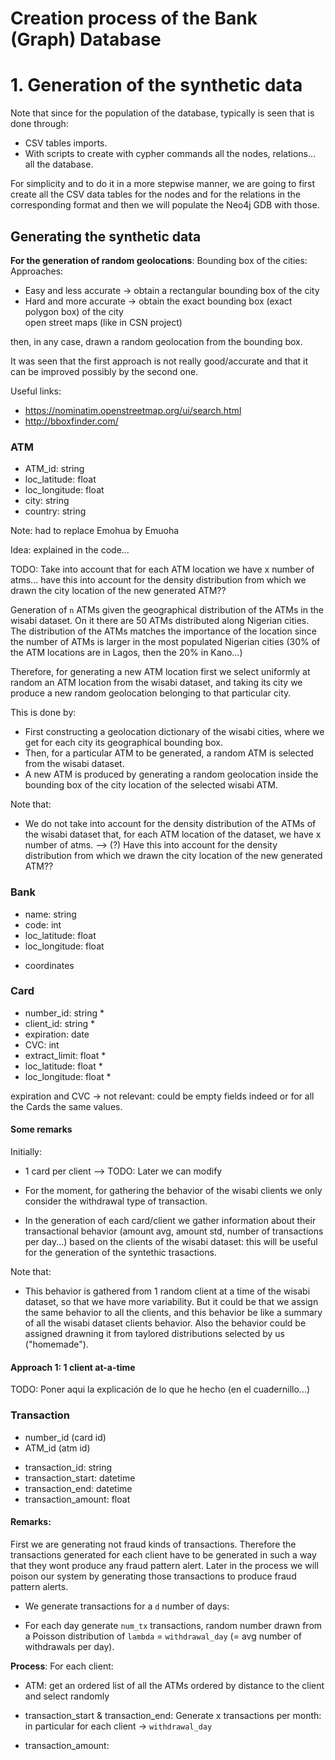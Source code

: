 
# Creation process of the Bank (Graph) Database

# 1. Generation of the synthetic data

Note that since for the population of the database, typically is seen that is done through:
- CSV tables imports.
- With scripts to create with cypher commands all the nodes, relations... all the database.

For simplicity and to do it in a more stepwise manner, we are going to first create all the CSV data tables for the nodes and for the relations in the corresponding format and then we will populate the Neo4j GDB with those.

## Generating the synthetic data

**For the generation of random geolocations**:
Bounding box of the cities:
Approaches:
 - Easy and less accurate -> obtain a rectangular bounding box of the city  
 - Hard and more accurate -> obtain the exact bounding box (exact polygon box) of the city  
   open street maps (like in CSN project)
 
then, in any case, drawn a random geolocation from the bounding box.

It was seen that the first approach is not really good/accurate and that it can be improved
possibly by the second one.

Useful links:

- https://nominatim.openstreetmap.org/ui/search.html
- http://bboxfinder.com/ 


### ATM

- ATM_id: string
- loc_latitude: float
- loc_longitude: float
- city: string
- country: string

Note: had to replace Emohua by Emuoha 

Idea: explained in the code...

TODO: Take into account that for each ATM location we have x number of atms... have this into account for the density distribution 
from which we drawn the city location of the new generated ATM??

Generation of `n` ATMs given the geographical distribution of the ATMs in the wisabi dataset. On it there are 50 ATMs distributed along Nigerian cities. The distribution of the ATMs matches the importance of the location since the number of ATMs is larger in the most populated Nigerian cities (30% of the ATM locations are in Lagos, then the 20% in Kano...)

Therefore, for generating a new ATM location first we select uniformly at random an ATM location from the wisabi dataset, and taking its city we produce a new random geolocation belonging to that particular city. 

This is done by:
- First constructing a geolocation dictionary of the wisabi cities, where we get for each city its geographical bounding box. 
- Then, for a particular ATM to be generated, a random ATM is selected from the wisabi dataset.
- A new ATM is produced by generating a random geolocation inside the bounding box of the city location of the selected wisabi ATM.

Note that: 

- We do not take into account for the density distribution of the ATMs of the wisabi dataset that, for each ATM location of the dataset, we have x number of atms.
--> (?) Have this into account for the density distribution from which we drawn the city location of the new generated ATM??

### Bank

- name: string
- code: int
- loc_latitude: float
- loc_longitude: float

* coordinates

### Card

- number_id: string * 
- client_id: string * 
- expiration: date
- CVC: int
- extract_limit: float * 
- loc_latitude: float * 
- loc_longitude: float *

expiration and CVC -> not relevant: could be empty fields indeed or for all the Cards the same values.

#### Some remarks

Initially:
- 1 card per client --> TODO: Later we can modify

- For the moment, for gathering the behavior of the wisabi clients we only consider the withdrawal type of transaction.

- In the generation of each card/client we gather information about their
transactional behavior (amount avg, amount std, number of transactions per day...) based on the clients of the wisabi dataset: this will be useful for the generation of the syntethic trasactions.

Note that:
  - This behavior is gathered from 1 random client at a time of the wisabi dataset, so that we have more variability. But it could be that we assign the same behavior to all the clients, and this behavior be like a summary of all the wisabi dataset clients behavior. 
  Also the behavior could be assigned drawning it from taylored distributions selected by us ("homemade").

#### Approach 1: 1 client at-a-time


TODO: Poner aqui la explicación de lo que he hecho (en el cuadernillo...)


### Transaction

+ number_id (card id)
+ ATM_id    (atm id)
- transaction_id: string
- transaction_start: datetime
- transaction_end: datetime
- transaction_amount: float

#### Remarks:

First we are generating not fraud kinds of transactions. Therefore the transactions generated for each client have to be generated in such a way that they wont produce any fraud pattern alert. Later in the process we will poison our system by generating those transactions to produce fraud pattern alerts.

- We generate transactions for a `d` number of days:

- For each day generate `num_tx` transactions, random number drawn from a Poisson distribution
of `lambda` = `withdrawal_day` (= avg number of withdrawals per day).



**Process**:
For each client:

- ATM: get an ordered list of all the ATMs ordered by distance to the client and select randomly

- transaction_start & transaction_end:
Generate x transactions per month: in particular for each client -> `withdrawal_day` 
- transaction_amount:



